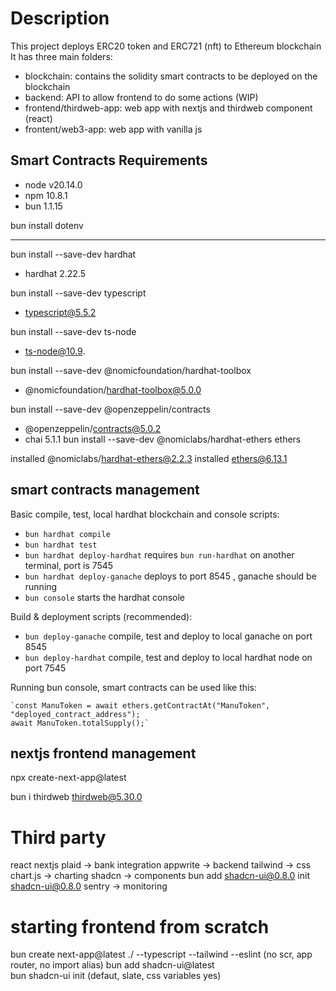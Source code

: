 # Description

This project deploys ERC20 token and ERC721 (nft) to Ethereum blockchain
It has three main folders:

- blockchain: contains the solidity smart contracts to be deployed on the blockchain
- backend: API to allow frontend to do some actions (WIP)
- frontend/thirdweb-app: web app with nextjs and thirdweb component (react)
- frontent/web3-app: web app with vanilla js

## Smart Contracts Requirements

- node v20.14.0
- npm 10.8.1
- bun 1.1.15

bun install dotenv

--------
bun install --save-dev hardhat 
- hardhat 2.22.5

bun install --save-dev typescript
- typescript@5.5.2

bun install --save-dev ts-node
- ts-node@10.9.

bun install --save-dev @nomicfoundation/hardhat-toolbox
- @nomicfoundation/hardhat-toolbox@5.0.0

 bun install --save-dev @openzeppelin/contracts

- @openzeppelin/contracts@5.0.2
- chai 5.1.1
bun install --save-dev @nomiclabs/hardhat-ethers ethers

installed @nomiclabs/hardhat-ethers@2.2.3
installed ethers@6.13.1



## smart contracts management


Basic compile, test, local hardhat blockchain and console scripts:

- `bun hardhat compile`
- `bun hardhat test`
- `bun hardhat deploy-hardhat` requires `bun run-hardhat` on another terminal, port is 7545
- `bun hardhat deploy-ganache` deploys to  port 8545 , ganache should be running
- `bun console` starts the hardhat console

Build & deployment scripts (recommended):

- `bun deploy-ganache` compile, test and deploy to local ganache on port 8545
- `bun deploy-hardhat` compile, test and deploy to local hardhat node on port 7545

Running bun console, smart contracts can be used like this:

    `const ManuToken = await ethers.getContractAt("ManuToken", "deployed_contract_address");
    await ManuToken.totalSupply();`


## nextjs frontend management

npx create-next-app@latest


bun i thirdweb
 thirdweb@5.30.0 

 # Third party

react
nextjs 
plaid -> bank integration
appwrite -> backend
tailwind -> css
chart.js -> charting
shadcn -> components bun add shadcn-ui@0.8.0 init shadcn-ui@0.8.0
sentry -> monitoring

# starting frontend from scratch


bun create next-app@latest  ./ --typescript --tailwind --eslint (no scr, app router, no import alias)
bun add shadcn-ui@latest  
bun shadcn-ui init (defaut, slate, css variables yes)